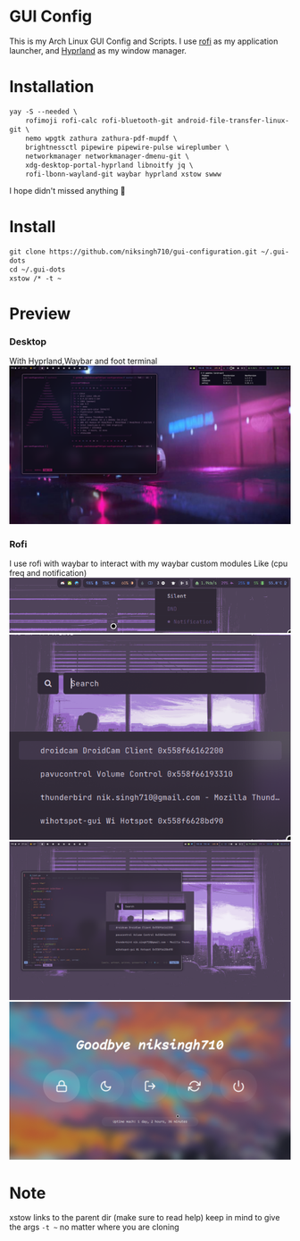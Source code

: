 # GUI Config

This is my Arch Linux GUI Config and Scripts.
I use [rofi](https://github.com/lbonn/rofi) as my application launcher, and [Hyprland](https://github.com/hyprwm/hyprland) as my window manager.

# Installation

```
yay -S --needed \
    rofimoji rofi-calc rofi-bluetooth-git android-file-transfer-linux-git \
    nemo wpgtk zathura zathura-pdf-mupdf \
    brightnessctl pipewire pipewire-pulse wireplumber \
    networkmanager networkmanager-dmenu-git \
    xdg-desktop-portal-hyprland libnoitfy jq \
    rofi-lbonn-wayland-git waybar hyprland xstow swww
```

I hope didn't missed anything 🤔

# Install

```
git clone https://github.com/niksingh710/gui-configuration.git ~/.gui-dots
cd ~/.gui-dots
xstow /* -t ~
```

# Preview

### Desktop

With Hyprland,Waybar and foot terminal
![preview](./extra/.extra-gui/assets/ui.png)

### Rofi

I use rofi with waybar to interact with my waybar custom modules Like (cpu freq and notification)
![preview](./extra/.extra-gui/assets/waybar-rofi.png)
![preview](./extra/.extra-gui/assets/rofi-only.png)
![preview](./extra/.extra-gui/assets/rofi-full.png)
![preview](./extra/.extra-gui/assets/rofi-powermenu.png)

# Note

xstow links to the parent dir (make sure to read help)
keep in mind to give the args `-t ~` no matter where you are cloning
